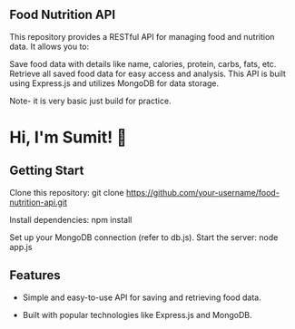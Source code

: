 
## Food Nutrition API

This repository provides a RESTful API for managing food and nutrition data. It allows you to:

Save food data with details like name, calories, protein, carbs, fats, etc.
Retrieve all saved food data for easy access and analysis.
This API is built using Express.js and utilizes MongoDB for data storage.

Note- it is very basic just build for practice. 



# Hi, I'm Sumit! 👋


## Getting Start

Clone this repository: git clone https://github.com/your-username/food-nutrition-api.git

Install dependencies: npm install

Set up your MongoDB connection (refer to db.js).
Start the server: node app.js
## Features

- Simple and easy-to-use API for saving and retrieving food data.

- Built with popular technologies like Express.js and MongoDB.


